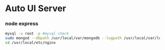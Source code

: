 # Auto UI Server

### node express

```bash
mysql -u root -p #mysql check
sudo mongod --dbpath /usr/local/var/mongodb --logpath /usr/local/var/log/mongodb/mongo.log #mysql start
cd /usr/local/etc/nginx
```
